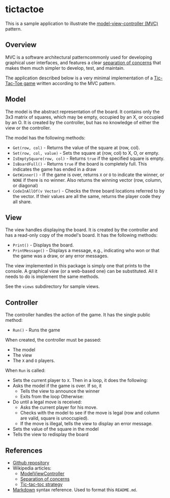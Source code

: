 # tictactoe
This is a sample application to illustrate the [model-view-controller
(MVC)][idMVC] pattern.

## Overview

MVC is a software architectural patterncommonly used for developing
graphical user interfaces, and features a clear [separation of
concerns][idSOC] that makes them much simpler to develop, test, and
maintain.

The application described below is a very minimal implementation of a
[Tic-Tac-Toe game][idTTT] written according to the MVC pattern. 

## Model
The model is the abstract representation of the board.  It contains only
the 3x3 matrix of squares, which may be empty, occupied by an X, or
occupied by an O.  It is created by the controller, but has no knowledge
of either the view or the controller.

The model has the following methods:
- `Get(row, col)` - Returns the value of the square at (row, col).
- `Set(row, col, value)` - Sets the square at (row, col) to X, O, or empty.
- `IsEmptySquare(row, col)` - Returns `true` if the specified square is empty. 
- `IsBoardFull()` - Returns `true` if the board is completely full.
    This indicates the game has ended in a draw
- `GetWinner()` - If the game is over, returns `X` or `O` to indicate the winner,
  or `NONE` if there is no winner. Also returns the winning vector
  (row, column, or diagonal)
- `CodeInAllOf(v Vector)` - Checks the three board locations referred to by the vector.
  If their values are all the same, returns the player code they all share.

## View
The view handles displaying the board. It is created by the controller
and has a read-only copy of the model's board.  It has the following
methods:

- `Print()` - Displays the board.
- `PrintMessage()` - Displays a message, e.g., indicating who won
or that the game was a draw, or any error messages.

The view implemented in this package is simply one that prints to the
console.  A graphical view (or a web-based one) can be substituted.  All
it needs to do is implement the same methods.

See the `views` subdirectory for sample views.

## Controller
The controller handles the action of the game. It has the single public
method:

- `Run()` - Runs the game

When created, the controller must be passed:
- The model
- The view
- The `X` and `O` players.

When `Run` is called:
- Sets the current player to `X`.
 Then in a loop, it does the following:
- Asks the model if the game is over. If so, it
  - Tells the view to announce the winner
  - Exits from the loop
Otherwise:
- Do until a legal move is received:
  - Asks the current player for his move.
  - Checks with the model to see if the move is legal
(row and column are valid, square is unoccupied).
  - If the move is illegal, tells the view to display an error message.
- Sets the value of the square in the model
- Tells the view to redisplay the board

## References
- [Github repository](https://github.com/philhanna/tictactoe)
- Wikipedia articles:
  - [ModelViewController][idMVC]
  - [Separation of concerns][idSOC]
  - [Tic-tac-toc strategy][idTTT]
- [Markdown](https://daringfireball.net/projects/markdown/syntax)
  syntax reference. Used to format this `README.md`.

[idMVC]: https://en.wikipedia.org/wiki/Model%E2%80%93view%E2%80%93controller
[idSOC]: https://en.wikipedia.org/wiki/Separation_of_concerns
[idTTT]: https://en.wikipedia.org/wiki/Tic-tac-toe
